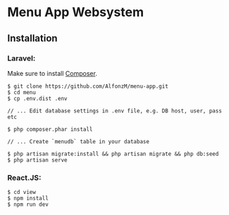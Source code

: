 # Menu App Websystem

## Installation

### Laravel:

Make sure to install [Composer](https://getcomposer.org/download/).

```
$ git clone https://github.com/AlfonzM/menu-app.git
$ cd menu
$ cp .env.dist .env

// ... Edit database settings in .env file, e.g. DB host, user, pass etc

$ php composer.phar install

// ... Create `menudb` table in your database

$ php artisan migrate:install && php artisan migrate && php db:seed
$ php artisan serve
```

### React.JS:

```
$ cd view
$ npm install
$ npm run dev
```